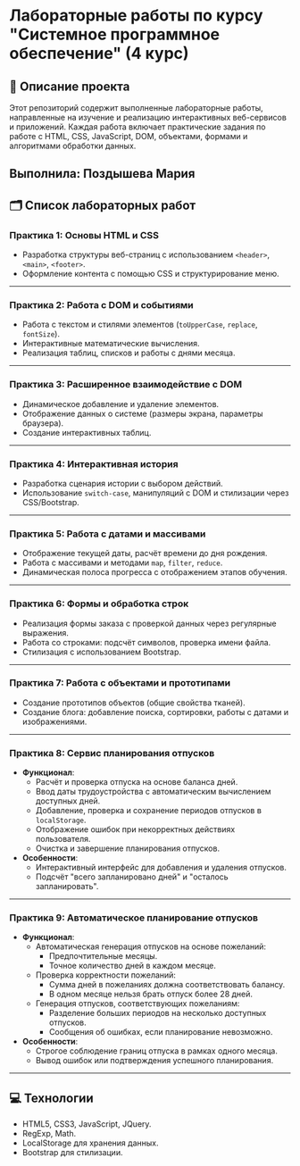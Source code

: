 # Лабораторные работы по курсу "Системное программное обеспечение" (4 курс)

## 📖 Описание проекта
Этот репозиторий содержит выполненные лабораторные работы, направленные на изучение и реализацию интерактивных веб-сервисов и приложений. 
Каждая работа включает практические задания по работе с HTML, CSS, JavaScript, DOM, объектами, формами и алгоритмами обработки данных.

Выполнила: Поздышева Мария 
---

## 🗂 Список лабораторных работ

### **Практика 1: Основы HTML и CSS**
- Разработка структуры веб-страниц с использованием `<header>`, `<main>`, `<footer>`.
- Оформление контента с помощью CSS и структурирование меню.

---

### **Практика 2: Работа с DOM и событиями**
- Работа с текстом и стилями элементов (`toUpperCase`, `replace`, `fontSize`).
- Интерактивные математические вычисления.
- Реализация таблиц, списков и работы с днями месяца.

---

### **Практика 3: Расширенное взаимодействие с DOM**
- Динамическое добавление и удаление элементов.
- Отображение данных о системе (размеры экрана, параметры браузера).
- Создание интерактивных таблиц.

---

### **Практика 4: Интерактивная история**
- Разработка сценария истории с выбором действий.
- Использование `switch-case`, манипуляций с DOM и стилизации через CSS/Bootstrap.

---

### **Практика 5: Работа с датами и массивами**
- Отображение текущей даты, расчёт времени до дня рождения.
- Работа с массивами и методами `map`, `filter`, `reduce`.
- Динамическая полоса прогресса с отображением этапов обучения.

---

### **Практика 6: Формы и обработка строк**
- Реализация формы заказа с проверкой данных через регулярные выражения.
- Работа со строками: подсчёт символов, проверка имени файла.
- Стилизация с использованием Bootstrap.

---

### **Практика 7: Работа с объектами и прототипами**
- Создание прототипов объектов (общие свойства тканей).
- Создание блога: добавление поиска, сортировки, работы с датами и изображениями.

---

### **Практика 8: Сервис планирования отпусков**
- **Функционал**:
  - Расчёт и проверка отпуска на основе баланса дней.
  - Ввод даты трудоустройства с автоматическим вычислением доступных дней.
  - Добавление, проверка и сохранение периодов отпусков в `localStorage`.
  - Отображение ошибок при некорректных действиях пользователя.
  - Очистка и завершение планирования отпусков.
- **Особенности**:
  - Интерактивный интерфейс для добавления и удаления отпусков.
  - Подсчёт "всего запланировано дней" и "осталось запланировать".

---

### **Практика 9: Автоматическое планирование отпусков**
- **Функционал**:
  - Автоматическая генерация отпусков на основе пожеланий:
    - Предпочтительные месяцы.
    - Точное количество дней в каждом месяце.
  - Проверка корректности пожеланий:
    - Сумма дней в пожеланиях должна соответствовать балансу.
    - В одном месяце нельзя брать отпуск более 28 дней.
  - Генерация отпусков, соответствующих пожеланиям:
    - Разделение больших периодов на несколько доступных отпусков.
    - Сообщения об ошибках, если планирование невозможно.
- **Особенности**:
  - Строгое соблюдение границ отпуска в рамках одного месяца.
  - Вывод ошибок или подтверждения успешного планирования.

---

## 💻 Технологии
- HTML5, CSS3, JavaScript, JQuery.
- RegExp, Math.
- LocalStorage для хранения данных.
- Bootstrap для стилизации.

